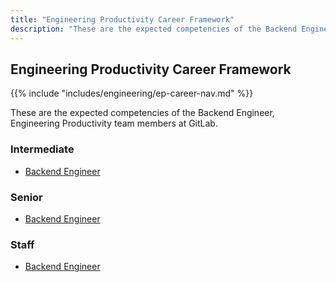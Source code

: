 ```yaml
---
title: "Engineering Productivity Career Framework"
description: "These are the expected competencies of the Backend Engineer, Engineering Productivity team members at GitLab."
---
```


## Engineering Productivity Career Framework

{{% include "includes/engineering/ep-career-nav.md" %}}

These are the expected competencies of the Backend Engineer, Engineering Productivity team members at GitLab.

### Intermediate

- [Backend Engineer](/handbook/engineering/careers/matrix/quality/engineering-productivity/intermediate/)

### Senior

- [Backend Engineer](/handbook/engineering/careers/matrix/quality/engineering-productivity/senior/)

### Staff

- [Backend Engineer](/handbook/engineering/careers/matrix/quality/engineering-productivity/staff/)
